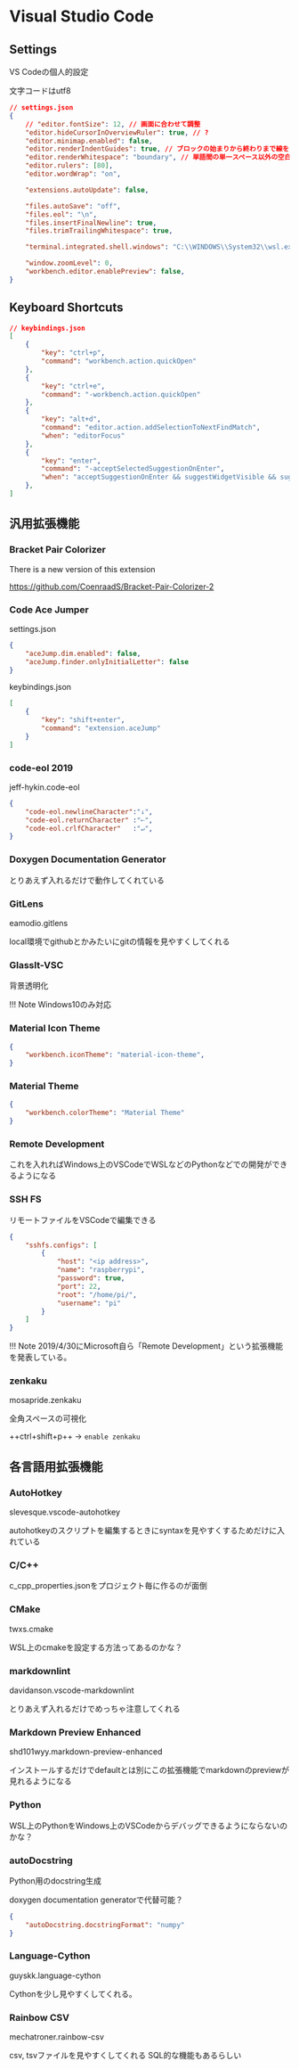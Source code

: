 # Visual Studio Code

## Settings

VS Codeの個人的設定

文字コードはutf8

```json
// settings.json
{
    // "editor.fontSize": 12, // 画面に合わせて調整
    "editor.hideCursorInOverviewRuler": true, // ?
    "editor.minimap.enabled": false,
    "editor.renderIndentGuides": true, // ブロックの始まりから終わりまで線を引く
    "editor.renderWhitespace": "boundary", // 単語間の単一スペース以外の空白を可視化
    "editor.rulers": [80],
    "editor.wordWrap": "on",

    "extensions.autoUpdate": false,

    "files.autoSave": "off",
    "files.eol": "\n",
    "files.insertFinalNewline": true,
    "files.trimTrailingWhitespace": true,

    "terminal.integrated.shell.windows": "C:\\WINDOWS\\System32\\wsl.exe", // Windowsでwslをつかうなら

    "window.zoomLevel": 0,
    "workbench.editor.enablePreview": false,
}
```

## Keyboard Shortcuts

```json
// keybindings.json
[
    {
        "key": "ctrl+p",
        "command": "workbench.action.quickOpen"
    },
    {
        "key": "ctrl+e",
        "command": "-workbench.action.quickOpen"
    },
    {
        "key": "alt+d",
        "command": "editor.action.addSelectionToNextFindMatch",
        "when": "editorFocus"
    },
    {
        "key": "enter",
        "command": "-acceptSelectedSuggestionOnEnter",
        "when": "acceptSuggestionOnEnter && suggestWidgetVisible && suggestionMakesTextEdit && textInputFocus"
    },
]
```

## 汎用拡張機能

### Bracket Pair Colorizer

There is a new version of this extension

<https://github.com/CoenraadS/Bracket-Pair-Colorizer-2>

### Code Ace Jumper

settings.json

```json
{
    "aceJump.dim.enabled": false,
    "aceJump.finder.onlyInitialLetter": false
}
```

keybindings.json

```json
[
    {
        "key": "shift+enter",
        "command": "extension.aceJump"
    }
]
```

### code-eol 2019

jeff-hykin.code-eol

```json
{
    "code-eol.newlineCharacter":"↓",
    "code-eol.returnCharacter" :"⇠",
    "code-eol.crlfCharacter"   :"↵",
}
```

### Doxygen Documentation Generator

とりあえず入れるだけで動作してくれている

### GitLens

eamodio.gitlens

local環境でgithubとかみたいにgitの情報を見やすくしてくれる

### GlassIt-VSC

背景透明化

!!! Note
    Windows10のみ対応

### Material Icon Theme

```json
{
    "workbench.iconTheme": "material-icon-theme",
}
```

### Material Theme

```json
{
    "workbench.colorTheme": "Material Theme"
}
```

### Remote Development

これを入れればWindows上のVSCodeでWSLなどのPythonなどでの開発ができるようになる

### SSH FS

リモートファイルをVSCodeで編集できる

```json
{
    "sshfs.configs": [
        {
            "host": "<ip address>",
            "name": "raspberrypi",
            "password": true,
            "port": 22,
            "root": "/home/pi/",
            "username": "pi"
        }
    ]
}
```

!!! Note
    2019/4/30にMicrosoft自ら「Remote Development」という拡張機能を発表している。

### zenkaku

mosapride.zenkaku

全角スペースの可視化

++ctrl+shift+p++ → `enable zenkaku`

## 各言語用拡張機能

### AutoHotkey

slevesque.vscode-autohotkey

autohotkeyのスクリプトを編集するときにsyntaxを見やすくするためだけに入れている

### C/C++

c_cpp_properties.jsonをプロジェクト毎に作るのが面倒

### CMake

twxs.cmake

WSL上のcmakeを設定する方法ってあるのかな？

### markdownlint

davidanson.vscode-markdownlint

とりあえず入れるだけでめっちゃ注意してくれる

### Markdown Preview Enhanced

shd101wyy.markdown-preview-enhanced

インストールするだけでdefaultとは別にこの拡張機能でmarkdownのpreviewが見れるようになる

### Python

WSL上のPythonをWindows上のVSCodeからデバッグできるようにならないのかな？

### autoDocstring

Python用のdocstring生成

doxygen documentation generatorで代替可能？

```json
{
    "autoDocstring.docstringFormat": "numpy"
}
```

### Language-Cython

guyskk.language-cython

Cythonを少し見やすくしてくれる。

### Rainbow CSV

mechatroner.rainbow-csv

csv, tsvファイルを見やすくしてくれる
SQL的な機能もあるらしい

